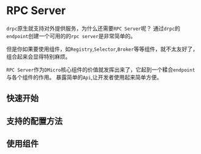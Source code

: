 # RPC Server

`drpc`原生就支持对外提供服务，为什么还需要`RPC Server`呢？ 通过`drpc`的`endpoint`创建一个可用的的`rpc server`是非常简单的。

但是你如果要使用组件，如`Registry`,`Selector`,`Broker`等等组件，就不太友好了，组合起来会显得特别麻烦。

`RPC Server`作为`DMicro`核心组件的价值就发挥出来了，它起到一个糅合`endpoint`与各个组件的作用。
暴露简单的`Api`,让开发者使用起来简单方便。

## 快速开始

## 支持的配置方法

## 使用组件
